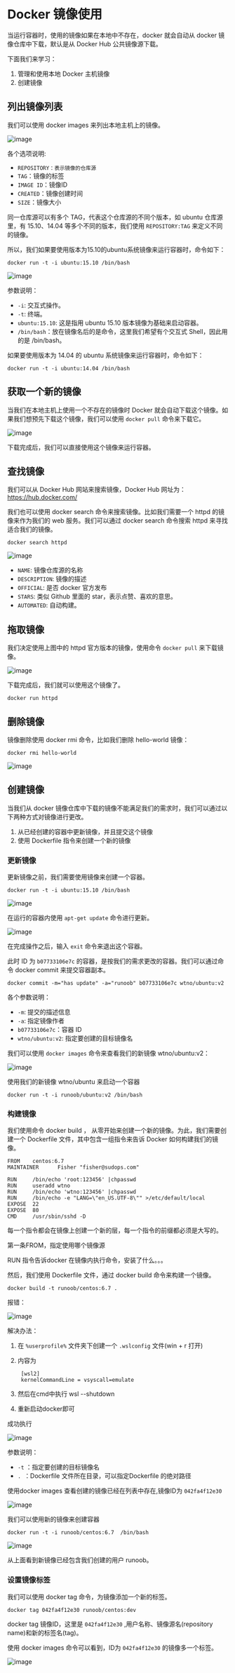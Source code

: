 # Docker 镜像使用
当运行容器时，使用的镜像如果在本地中不存在，docker 就会自动从 docker 镜像仓库中下载，默认是从 Docker Hub 公共镜像源下载。

下面我们来学习：
1. 管理和使用本地 Docker 主机镜像
2. 创建镜像

## 列出镜像列表
我们可以使用 docker images 来列出本地主机上的镜像。

![image](./img/03_01.png)

各个选项说明:
- `REPOSITORY：表示镜像的仓库源`
- `TAG`：镜像的标签
- `IMAGE ID`：镜像ID
- `CREATED`：镜像创建时间
- `SIZE`：镜像大小

同一仓库源可以有多个 TAG，代表这个仓库源的不同个版本，如 ubuntu 仓库源里，有 15.10、14.04 等多个不同的版本，我们使用 `REPOSITORY:TAG` 来定义不同的镜像。

所以，我们如果要使用版本为15.10的ubuntu系统镜像来运行容器时，命令如下：

    docker run -t -i ubuntu:15.10 /bin/bash 

![image](./img/03_02.png)

参数说明：
- `-i`: 交互式操作。
- `-t`: 终端。
- `ubuntu:15.10`: 这是指用 ubuntu 15.10 版本镜像为基础来启动容器。
- `/bin/bash`：放在镜像名后的是命令，这里我们希望有个交互式 Shell，因此用的是 /bin/bash。

如果要使用版本为 14.04 的 ubuntu 系统镜像来运行容器时，命令如下：

    docker run -t -i ubuntu:14.04 /bin/bash 

## 获取一个新的镜像
当我们在本地主机上使用一个不存在的镜像时 Docker 就会自动下载这个镜像。如果我们想预先下载这个镜像，我们可以使用 `docker pull` 命令来下载它。

![image](./img/03_03.png)

下载完成后，我们可以直接使用这个镜像来运行容器。

## 查找镜像
我们可以从 Docker Hub 网站来搜索镜像，Docker Hub 网址为： https://hub.docker.com/

我们也可以使用 docker search 命令来搜索镜像。比如我们需要一个 httpd 的镜像来作为我们的 web 服务。我们可以通过 docker search 命令搜索 httpd 来寻找适合我们的镜像。

    docker search httpd

![image](./img/03_04.png)

- `NAME`: 镜像仓库源的名称
- `DESCRIPTION`: 镜像的描述
- `OFFICIAL`: 是否 docker 官方发布
- `STARS`: 类似 Github 里面的 star，表示点赞、喜欢的意思。
- `AUTOMATED`: 自动构建。

## 拖取镜像
我们决定使用上图中的 httpd 官方版本的镜像，使用命令 `docker pull` 来下载镜像。

![image](./img/03_05.png)

下载完成后，我们就可以使用这个镜像了。

    docker run httpd

## 删除镜像
镜像删除使用 docker rmi 命令，比如我们删除 hello-world 镜像：

    docker rmi hello-world

![image](./img/03_06.png)

## 创建镜像
当我们从 docker 镜像仓库中下载的镜像不能满足我们的需求时，我们可以通过以下两种方式对镜像进行更改。
1. 从已经创建的容器中更新镜像，并且提交这个镜像
2. 使用 Dockerfile 指令来创建一个新的镜像

### 更新镜像
更新镜像之前，我们需要使用镜像来创建一个容器。

    docker run -t -i ubuntu:15.10 /bin/bash

![image](./img/03_07.png)

在运行的容器内使用 `apt-get update` 命令进行更新。

![image](./img/03_08.png)

在完成操作之后，输入 `exit` 命令来退出这个容器。

此时 ID 为 `b07733106e7c` 的容器，是按我们的需求更改的容器。我们可以通过命令 docker commit 来提交容器副本。

    docker commit -m="has update" -a="runoob" b07733106e7c wtno/ubuntu:v2

各个参数说明：
- `-m`: 提交的描述信息
- `-a`: 指定镜像作者
- `b07733106e7c`：容器 ID
- `wtno/ubuntu:v2`: 指定要创建的目标镜像名

我们可以使用 `docker images` 命令来查看我们的新镜像 wtno/ubuntu:v2：

![image](./img/03_09.png)

使用我们的新镜像 wtno/ubuntu 来启动一个容器

    docker run -t -i runoob/ubuntu:v2 /bin/bash

### 构建镜像
我们使用命令 docker build ， 从零开始来创建一个新的镜像。为此，我们需要创建一个 Dockerfile 文件，其中包含一组指令来告诉 Docker 如何构建我们的镜像。

    FROM    centos:6.7
    MAINTAINER      Fisher "fisher@sudops.com"

    RUN     /bin/echo 'root:123456' |chpasswd
    RUN     useradd wtno
    RUN     /bin/echo 'wtno:123456' |chpasswd
    RUN     /bin/echo -e "LANG=\"en_US.UTF-8\"" >/etc/default/local
    EXPOSE  22
    EXPOSE  80
    CMD     /usr/sbin/sshd -D

每一个指令都会在镜像上创建一个新的层，每一个指令的前缀都必须是大写的。

第一条FROM，指定使用哪个镜像源

RUN 指令告诉docker 在镜像内执行命令，安装了什么。。。

然后，我们使用 Dockerfile 文件，通过 docker build 命令来构建一个镜像。

    docker build -t runoob/centos:6.7 .

报错：

![image](./img/03_10.png)

解决办法：
1. 在 `%userprofile%` 文件夹下创建一个 `.wslconfig` 文件(win  + r 打开)
2. 内容为

        [wsl2]
        kernelCommandLine = vsyscall=emulate    
3. 然后在cmd中执行 wsl --shutdown
4. 重新启动docker即可

成功执行

![image](./img/03_11.png)

参数说明：
- `-t` ：指定要创建的目标镜像名
- `. `：Dockerfile 文件所在目录，可以指定Dockerfile 的绝对路径

使用docker images 查看创建的镜像已经在列表中存在,镜像ID为 `042fa4f12e30`

![image](./img/03_12.png)

我们可以使用新的镜像来创建容器

    docker run -t -i runoob/centos:6.7  /bin/bash

![image](./img/03_13.png)

从上面看到新镜像已经包含我们创建的用户 runoob。

### 设置镜像标签
我们可以使用 docker tag 命令，为镜像添加一个新的标签。

    docker tag 042fa4f12e30 runoob/centos:dev

docker tag 镜像ID，这里是 `042fa4f12e30` ,用户名称、镜像源名(repository name)和新的标签名(tag)。

使用 docker images 命令可以看到，ID为 `042fa4f12e30` 的镜像多一个标签。

![image](./img/03_14.png)


